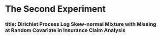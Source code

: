 # The Second Experiment
### title: Dirichlet Process Log Skew-normal Mixture with Missing at Random Covariate in Insurance Claim Analysis

























































